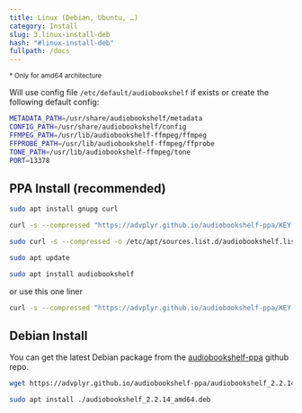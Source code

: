 ```yaml
---
title: Linux (Debian, Ubuntu, …)
category: Install
slug: 3.linux-install-deb
hash: "#linux-install-deb"
fullpath: /docs
---
```


<small class="text-error block">\* Only for amd64 architecture</small>

Will use config file `/etc/default/audiobookshelf` if exists or create the following default config:

```bash
METADATA_PATH=/usr/share/audiobookshelf/metadata
CONFIG_PATH=/usr/share/audiobookshelf/config
FFMPEG_PATH=/usr/lib/audiobookshelf-ffmpeg/ffmpeg
FFPROBE_PATH=/usr/lib/audiobookshelf-ffmpeg/ffprobe
TONE_PATH=/usr/lib/audiobookshelf-ffmpeg/tone
PORT=13378
```

## PPA Install (recommended)

```bash
sudo apt install gnupg curl

curl -s --compressed "https://advplyr.github.io/audiobookshelf-ppa/KEY.gpg" | sudo apt-key add -

sudo curl -s --compressed -o /etc/apt/sources.list.d/audiobookshelf.list "https://advplyr.github.io/audiobookshelf-ppa/audiobookshelf.list"

sudo apt update

sudo apt install audiobookshelf
```

or use this one liner

```bash
curl -s --compressed "https://advplyr.github.io/audiobookshelf-ppa/KEY.gpg" | sudo apt-key add - && sudo curl -s --compressed -o /etc/apt/sources.list.d/audiobookshelf.list "https://advplyr.github.io/audiobookshelf-ppa/audiobookshelf.list" && sudo apt update && sudo apt install audiobookshelf
```

## Debian Install

You can get the latest Debian package from the [audiobookshelf-ppa](https://github.com/advplyr/audiobookshelf-ppa) github repo.

```bash
wget https://advplyr.github.io/audiobookshelf-ppa/audiobookshelf_2.2.14_amd64.deb

sudo apt install ./audiobookshelf_2.2.14_amd64.deb
```